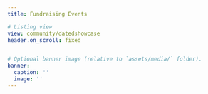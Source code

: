 ```yaml
---
title: Fundraising Events

# Listing view
view: community/datedshowcase
header.on_scroll: fixed


# Optional banner image (relative to `assets/media/` folder).
banner:
  caption: ''
  image: ''
---
```


